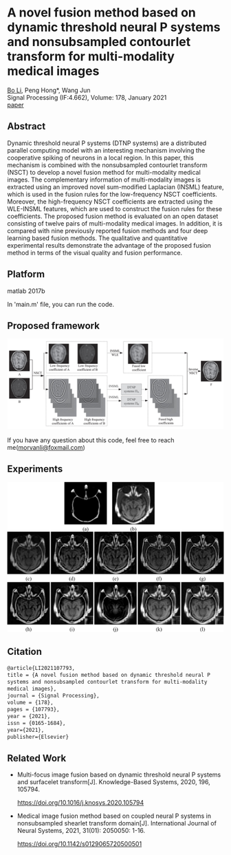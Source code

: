# A novel fusion method based on dynamic threshold neural P systems and nonsubsampled contourlet transform for multi-modality medical images
[Bo Li](https://github.com/MorvanLi/), Peng Hong*, Wang Jun  
Signal Processing (IF:4.662), Volume: 178,  January 2021  
[paper](https://doi.org/10.1016/j.sigpro.2020.107793)  

## Abstract

Dynamic threshold neural P systems (DTNP systems) are a distributed parallel computing model with an interesting mechanism involving the cooperative spiking of neurons in a local region. In this paper, this mechanism is combined with the nonsubsampled contourlet transform (NSCT) to develop a novel fusion method for multi-modality medical images. The complementary information of multi-modality images is extracted using an improved novel sum-modified Laplacian (INSML) feature, which is used in the fusion rules for the low-frequency NSCT coefficients. Moreover, the high-frequency NSCT coefficients are extracted using the WLE-INSML features, which are used to construct the fusion rules for these coefficients. The proposed fusion method is evaluated on an open dataset consisting of twelve pairs of multi-modality medical images. In addition, it is compared with nine previously reported fusion methods and four deep learning based fusion methods. The qualitative and quantitative experimental results demonstrate the advantage of the proposed fusion method in terms of the visual quality and fusion performance.

## Platform

matlab 2017b 

In 'main.m' file, you can run the code.

## Proposed framework

![framework](figures/framework.jpg)

If you have any question about this code, feel free to reach me(morvanli@foxmail.com) 

## Experiments

![example](figures/example.jpg)

## Citation

````
@article{LI2021107793,
title = {A novel fusion method based on dynamic threshold neural P systems and nonsubsampled contourlet transform for multi-modality medical images},
journal = {Signal Processing},
volume = {178},
pages = {107793},
year = {2021},
issn = {0165-1684},
year={2021},
publisher={Elsevier}
````

## Related Work

- Multi-focus image fusion based on dynamic threshold neural P systems and surfacelet transform[J]. Knowledge-Based Systems, 2020, 196, 105794.
  
  https://doi.org/10.1016/j.knosys.2020.105794
  
  
  
- Medical image fusion method based on coupled neural P systems in nonsubsampled shearlet transform domain[J]. International Journal of Neural Systems, 2021, 31(01): 2050050: 1-16.

  https://doi.org/10.1142/s0129065720500501

